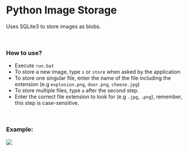 <h1>Python Image Storage</h1>
<p>Uses SQLite3 to store images as blobs.</p>

<br/>

<h3>How to use?</h3>
<ul>
    <li>Execute <code>run.bat</code></li>
    <li>To store a new image, type <code>s</code> or <code>store</code> when asked by the application</li>
    <li>To store one singular file, enter the name of the file including the extension (e.g <code>explosion.png</code>, <code>door.png</code>, <code>cheese.jpg</code>)</li>
    <li>To store multiple files, type <code>a</code> after the second step.</li>
    <li>Enter the correct file extension to look for (e.g <code>.jpg</code>, <code>.png</code>), remember, this step is case-sensitive.</li>
</ul>

<br/>

<h3>Example:</h3>
<img src="https://i.imgur.com/nOWlXI4.png"></img>
